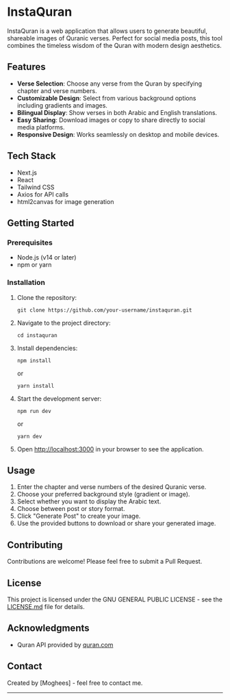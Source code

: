 # InstaQuran

InstaQuran is a web application that allows users to generate beautiful, shareable images of Quranic verses. Perfect for social media posts, this tool combines the timeless wisdom of the Quran with modern design aesthetics.

## Features

- **Verse Selection**: Choose any verse from the Quran by specifying chapter and verse numbers.
- **Customizable Design**: Select from various background options including gradients and images.
- **Bilingual Display**: Show verses in both Arabic and English translations.
- **Easy Sharing**: Download images or copy to share directly to social media platforms.
- **Responsive Design**: Works seamlessly on desktop and mobile devices.

## Tech Stack

- Next.js
- React
- Tailwind CSS
- Axios for API calls
- html2canvas for image generation

## Getting Started

### Prerequisites

- Node.js (v14 or later)
- npm or yarn

### Installation

1. Clone the repository:
   ```
   git clone https://github.com/your-username/instaquran.git
   ```

2. Navigate to the project directory:
   ```
   cd instaquran
   ```

3. Install dependencies:
   ```
   npm install
   ```
   or
   ```
   yarn install
   ```

4. Start the development server:
   ```
   npm run dev
   ```
   or
   ```
   yarn dev
   ```

5. Open [http://localhost:3000](http://localhost:3000) in your browser to see the application.

## Usage

1. Enter the chapter and verse numbers of the desired Quranic verse.
2. Choose your preferred background style (gradient or image).
3. Select whether you want to display the Arabic text.
4. Choose between post or story format.
5. Click "Generate Post" to create your image.
6. Use the provided buttons to download or share your generated image.

## Contributing

Contributions are welcome! Please feel free to submit a Pull Request.

## License

This project is licensed under the GNU GENERAL PUBLIC LICENSE - see the [LICENSE.md](LICENSE) file for details.

## Acknowledgments

- Quran API provided by [quran.com](https://quran.com/api)

## Contact

Created by [Moghees] - feel free to contact me.

---
